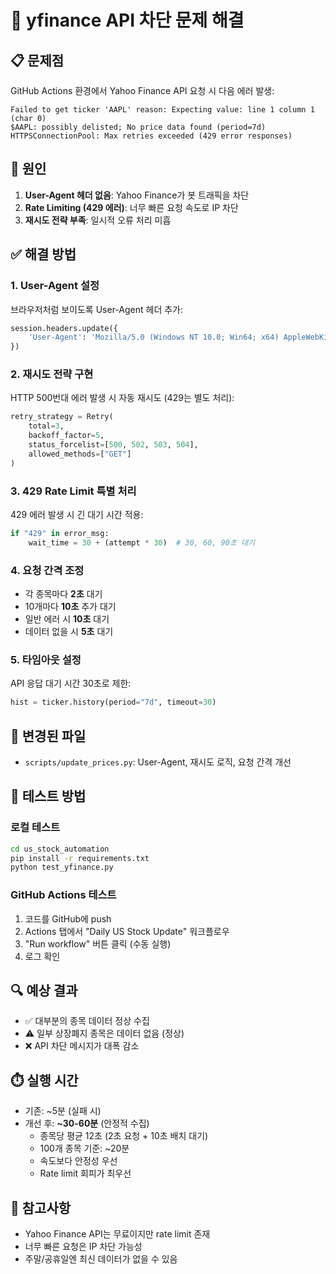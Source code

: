 # 🔧 yfinance API 차단 문제 해결

## 📋 문제점
GitHub Actions 환경에서 Yahoo Finance API 요청 시 다음 에러 발생:
```
Failed to get ticker 'AAPL' reason: Expecting value: line 1 column 1 (char 0)
$AAPL: possibly delisted; No price data found (period=7d)
HTTPSConnectionPool: Max retries exceeded (429 error responses)
```

## 🎯 원인
1. **User-Agent 헤더 없음**: Yahoo Finance가 봇 트래픽을 차단
2. **Rate Limiting (429 에러)**: 너무 빠른 요청 속도로 IP 차단
3. **재시도 전략 부족**: 일시적 오류 처리 미흡

## ✅ 해결 방법

### 1. User-Agent 설정
브라우저처럼 보이도록 User-Agent 헤더 추가:
```python
session.headers.update({
    'User-Agent': 'Mozilla/5.0 (Windows NT 10.0; Win64; x64) AppleWebKit/537.36 (KHTML, like Gecko) Chrome/120.0.0.0 Safari/537.36'
})
```

### 2. 재시도 전략 구현
HTTP 500번대 에러 발생 시 자동 재시도 (429는 별도 처리):
```python
retry_strategy = Retry(
    total=3,
    backoff_factor=5,
    status_forcelist=[500, 502, 503, 504],
    allowed_methods=["GET"]
)
```

### 3. 429 Rate Limit 특별 처리
429 에러 발생 시 긴 대기 시간 적용:
```python
if "429" in error_msg:
    wait_time = 30 + (attempt * 30)  # 30, 60, 90초 대기
```

### 4. 요청 간격 조정
- 각 종목마다 **2초** 대기
- 10개마다 **10초** 추가 대기
- 일반 에러 시 **10초** 대기
- 데이터 없을 시 **5초** 대기

### 5. 타임아웃 설정
API 응답 대기 시간 30초로 제한:
```python
hist = ticker.history(period="7d", timeout=30)
```

## 📝 변경된 파일
- `scripts/update_prices.py`: User-Agent, 재시도 로직, 요청 간격 개선

## 🚀 테스트 방법

### 로컬 테스트
```bash
cd us_stock_automation
pip install -r requirements.txt
python test_yfinance.py
```

### GitHub Actions 테스트
1. 코드를 GitHub에 push
2. Actions 탭에서 "Daily US Stock Update" 워크플로우
3. "Run workflow" 버튼 클릭 (수동 실행)
4. 로그 확인

## 🔍 예상 결과
- ✅ 대부분의 종목 데이터 정상 수집
- ⚠️ 일부 상장폐지 종목은 데이터 없음 (정상)
- ❌ API 차단 메시지가 대폭 감소

## ⏱️ 실행 시간
- 기존: ~5분 (실패 시)
- 개선 후: **~30-60분** (안정적 수집)
  - 종목당 평균 12초 (2초 요청 + 10초 배치 대기)
  - 100개 종목 기준: ~20분
  - 속도보다 안정성 우선
  - Rate limit 회피가 최우선

## 📌 참고사항
- Yahoo Finance API는 무료이지만 rate limit 존재
- 너무 빠른 요청은 IP 차단 가능성
- 주말/공휴일엔 최신 데이터가 없을 수 있음
